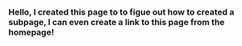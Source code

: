 ### Hello, I created this page to to figue out how to created a subpage, I can even create a link to this page from the homepage!



